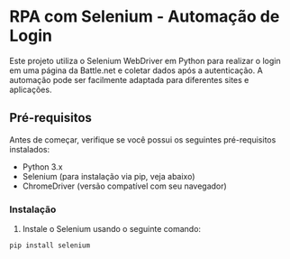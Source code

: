 


# RPA com Selenium - Automação de Login

Este projeto utiliza o Selenium WebDriver em Python para realizar o login em uma página da Battle.net e coletar dados após a autenticação. A automação pode ser facilmente adaptada para diferentes sites e aplicações.

## Pré-requisitos

Antes de começar, verifique se você possui os seguintes pré-requisitos instalados:

- Python 3.x
- Selenium (para instalação via pip, veja abaixo)
- ChromeDriver (versão compatível com seu navegador)

### Instalação

1. Instale o Selenium usando o seguinte comando:

```bash
pip install selenium
